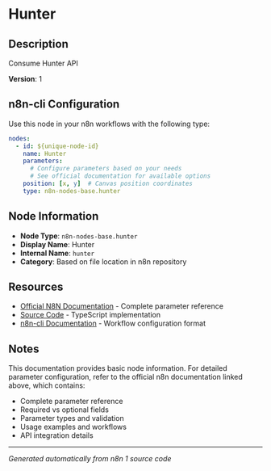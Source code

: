 # Hunter

## Description

Consume Hunter API

**Version**: 1

## n8n-cli Configuration

Use this node in your n8n workflows with the following type:

```yaml
nodes:
  - id: ${unique-node-id}
    name: Hunter
    parameters:
      # Configure parameters based on your needs
      # See official documentation for available options
    position: [x, y]  # Canvas position coordinates
    type: n8n-nodes-base.hunter
```

## Node Information

- **Node Type**: `n8n-nodes-base.hunter`
- **Display Name**: Hunter
- **Internal Name**: `hunter`
- **Category**: Based on file location in n8n repository

## Resources

- [Official N8N Documentation](https://docs.n8n.io/integrations/builtin/app-nodes/n8n-nodes-base.hunter/) - Complete parameter reference
- [Source Code](https://github.com/n8n-io/n8n/blob/master/packages/nodes-base/nodes/Hunter/Hunter.node.ts) - TypeScript implementation
- [n8n-cli Documentation](https://github.com/edenreich/n8n-cli) - Workflow configuration format

## Notes

This documentation provides basic node information. For detailed parameter configuration, 
refer to the official n8n documentation linked above, which contains:

- Complete parameter reference
- Required vs optional fields
- Parameter types and validation
- Usage examples and workflows
- API integration details

---
*Generated automatically from n8n 1 source code*
